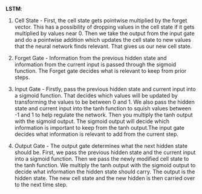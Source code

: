 
**LSTM**:  

1) Cell State - First, the cell state gets pointwise multiplied by the forget vector. This has a possibility of dropping values in the cell state if it gets multiplied by values near 0. Then we take the output from the input gate and do a pointwise addition which updates the cell state to new values that the neural network finds relevant. That gives us our new cell state.

2) Forget Gate - Information from the previous hidden state and information from the current input is passed through the sigmoid function. The Forget gate decides what is relevant to keep from prior steps. 

3) Input Gate - Firstly, pass the previous hidden state and current input into a sigmoid function. That decides which values will be updated by transforming the values to be between 0 and 1. We also pass the hidden state and current input into the tanh function to squish values between -1 and 1 to help regulate the network. Then you multiply the tanh output with the sigmoid output. The sigmoid output will decide which information is important to keep from the tanh output.The input gate decides what information is relevant to add from the current step. 

4) Output Gate - The output gate determines what the next hidden state should be. First, we pass the previous hidden state and the current input into a sigmoid function. Then we pass the newly modified cell state to the tanh function. We multiply the tanh output with the sigmoid output to decide what information the hidden state should carry. The output is the hidden state. The new cell state and the new hidden is then carried over to the next time step.
